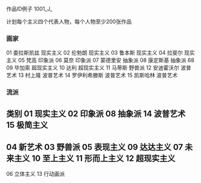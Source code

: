 作品ID例子
1001_J_

计划每个主义四个代表人物，每个人物至少200张作品

### 画家
01 委拉斯凯兹 现实主义
02 伦勃朗 现实主义
03 鲁本斯 现实主义
04 拉斐尔 现实主义
05 梵高 印象派
06 莫奈 印象派
07 蒙德里安 抽象派
08 康定斯基 抽象派 68
09 毕加索 超现实主义
10 达利 超现实主义
11 马蒂斯 野兽派
12 安迪霍沃尔 波普艺术
13 村上隆 波普艺术
14 罗伊利希滕斯 波普艺术
15 凯斯哈林 波普艺术

### 流派

类别
01 现实主义
02 印象派
08 抽象派
14 波普艺术
15 极简主义
---
04 新艺术
03 野兽派
05 表现主义
09 达达主义
07 未来主义
10 至上主义
11 形而上主义
12 超现实主义
---
06 立体主义
13 行动画派